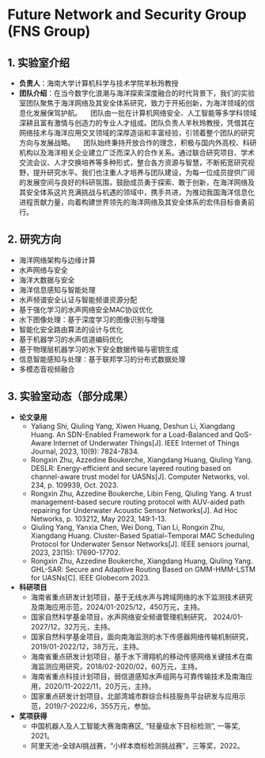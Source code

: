 # Future Network and Security Group (FNS Group)

## 1. 实验室介绍
- **负责人**：海南大学计算机科学与技术学院羊秋玲教授
- **团队介绍**：在当今数字化浪潮与海洋探索深度融合的时代背景下，我们的实验室团队聚焦于海洋网络及其安全体系研究，致力于开拓创新，为海洋领域的信息化发展保驾护航。
&emsp;团队由一批在计算机网络安全、人工智能等多学科领域深耕且富有激情与创造力的专业人才组成。团队负责人羊秋玲教授，凭借其在网络技术与海洋应用交叉领域的深厚造诣和丰富经验，引领着整个团队的研究方向与发展战略。
&emsp;团队始终秉持开放合作的理念，积极与国内外高校、科研机构以及海洋相关企业建立广泛而深入的合作关系。通过联合研究项目、学术交流会议、人才交换培养等多种形式，整合各方资源与智慧，不断拓宽研究视野，提升研究水平。我们也注重人才培养与团队建设，为每一位成员提供广阔的发展空间与良好的科研氛围，鼓励成员勇于探索、敢于创新，在海洋网络及其安全体系这片充满挑战与机遇的领域中，携手共进，为推动我国海洋信息化进程贡献力量，向着构建世界领先的海洋网络及其安全体系的宏伟目标奋勇前行。

## 2. 研究方向
- 海洋网络架构与边缘计算
- 水声网络与安全
- 海洋大数据与安全
- 海洋信息感知与智能处理
- 水声频谱安全认证与智能频谱资源分配
- 基于强化学习的水声网络安全MAC协议优化
- 水下图像处理：基于深度学习的图像识别与增强
- 智能化安全路由算法的设计与优化
- 基于机器学习的水声信道编码优化
- 基于物理层机器学习的水下安全数据传输与密钥生成
- 信息智能感知与处理：基于联邦学习的分布式数据处理
- 多模态音视频融合

## 3. 实验室动态（部分成果）
- **论文录用**
    - Yaliang Shi, Qiuling Yang, Xiwen Huang, Deshun Li, Xiangdang Huang. An SDN-Enabled Framework for a Load-Balanced and QoS-Aware Internet of Underwater Things[J]. IEEE Internet of Things Journal, 2023, 10(9): 7824-7834.
    - Rongxin Zhu, Azzedine Boukerche, Xiangdang Huang, Qiuling Yang. DESLR: Energy-efficient and secure layered routing based on channel-aware trust model for UASNs[J]. Computer Networks, vol. 234, p. 109939, Oct. 2023.
    - Rongxin Zhu, Azzedine Boukerche, Libin Feng, Qiuling Yang. A trust management-based secure routing protocol with AUV-aided path repairing for Underwater Acoustic Sensor Networks[J]. Ad Hoc Networks, p. 103212, May 2023, 149:1-13.
    - Qiuling Yang, Yanxia Chen, Wei Dong, Tian Li, Rongxin Zhu, Xiangdang Huang. Cluster-Based Spatial–Temporal MAC Scheduling Protocol for Underwater Sensor Networks[J]. IEEE sensors journal, 2023, 23(15): 17690-17702.
    - Rongxin Zhu, Azzedine Boukerche, Xiangdang Huang, Qiuling Yang. GHL-SAR: Secure and Adaptive Routing Based on GMM-HMM-LSTM for UASNs[C]. IEEE Globecom 2023.
- **科研项目**
    - 海南省重点研发计划项目，基于无线水声与跨域网络的水下监测技术研究及南海应用示范，2024/01-2025/12，450万元，主持。
    - 国家自然科学基金项目，水声网络安全频谱管理机制研究， 2024/01-2027/12，32万元，主持。
    - 国家自然科学基金项目，面向南海监测的水下传感器网络传输机制研究， 2019/01-2022/12，38万元，主持。
    - 海南省重点研发计划项目，基于水下滑翔机的移动传感网络关键技术在南海监测应用研究，2018/02-2020/02，60万元，主持。
    - 海南省重点科技计划项目，弱信道感知水声组网与可靠传输技术及南海应用，2020/11-2022/11，20万元，主持。
    - 国家重点研发计划项目，北部湾城市群综合科技服务平台研发与应用示范，2019/7-2022/6，355万元，参加。
- **奖项获得**
    - 中国机器人及人工智能大赛海南赛区, “轻量级水下目标检测”, 一等奖, 2021。
    - 阿里天池-全球AI挑战赛，“小样本商标检测挑战赛”，三等奖，2022。

